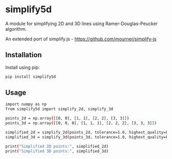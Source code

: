 # simplify5d

A module for simplifying 2D and 3D lines using Ramer-Douglas-Peucker algorithm.

An extended port of simplify.js - https://github.com/mourner/simplify-js

## Installation

Install using pip:

```bash
pip install simplify5d
```

## Usage

```bash
import numpy as np
from simplify5d import simplify_2d, simplify_3d

points_2d = np.array([[0, 0], [1, 1], [2, 2], [3, 3]])
points_3d = np.array([[0, 0, 0], [1, 1, 1], [2, 2, 2], [3, 3, 3]])

simplified_2d = simplify_2d(points_2d, tolerance=1.0, highest_quality=False)
simplified_3d = simplify_3d(points_3d, tolerance=1.0, highest_quality=False)

print("Simplified 2D points:", simplified_2d)
print("Simplified 3D points:", simplified_3d)
